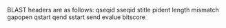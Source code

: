 BLAST headers are as follows: qseqid sseqid stitle pident length mismatch gapopen qstart qend sstart send evalue bitscore
